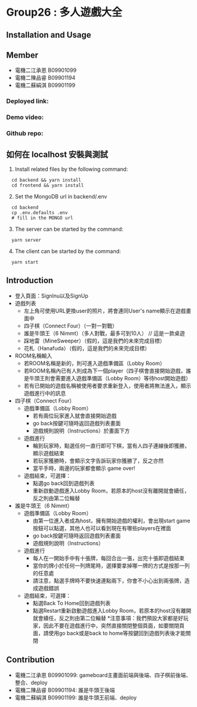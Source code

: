 # Group26 : 多人遊戲大全
## Installation and Usage
## Member
* 電機二江承恩 B09901099
* 電機二陳品睿 B09901194
* 電機二蘇絹淇 B09901199
### Deployed link: 
### Demo video: 
### Github repo: 
## 如何在 localhost 安裝與測試
  1. Install related files by the following command:
  ```
    cd backend && yarn install
    cd frontend && yarn install
  ```
  2. Set the MongoDB url in backend/.env
  ```
    cd backend
    cp .env.defaults .env
    # fill in the MONGO url
  ```
  3. The server can be started by the command:
  ```
    yarn server
  ```
  4. The client can be started by the command:
  ```
    yarn start
  ```
## Introduction
  * 登入頁面：SignInu以及SignUp
  * 遊戲列表
      * 左上角可使用URL更換user的照片，將會連同User's name顯示在遊戲畫面中
      * 四子棋（Connect Four）（一對一對戰）
      * 誰是牛頭王（6 Nimmt）（多人對戰，最多可到10人） // 這是一款桌遊
      * 踩地雷（MineSweeper）（假的，這是我們的未來完成目標）
      * 花札（Hanafuda）（假的，這是我們的未來完成目標）
  * ROOM名稱輸入
      * 若ROOM名稱是新的，則可進入遊戲準備區（Lobby Room）
      * 若ROOM名稱內已有人則成為下一個player（四子棋會直接開始遊戲，誰是牛頭王則會需要進入遊戲準備區（Lobby Room）等待host開始遊戲）
      * 若有已開始的遊戲名稱被使用者要求重新登入，使用者將無法進入，顯示遊戲進行中的訊息
  * 四子棋（Connect Four）
      * 遊戲準備區（Lobby Room）
          * 若有兩位玩家進入就會直接開始遊戲
          * go back按鍵可隨時返回遊戲列表畫面
          * 遊戲規則說明（Instructions）於畫面下方
      * 遊戲進行
          * 輪到玩家時，點選任何一直行即可下棋，當有人四子連線後即獲勝，顯示遊戲結束
          * 若玩家獲勝時，會顯示文字告訴玩家你獲勝了，反之亦然
          * 當平手時，兩邊的玩家都會顯示 game over!
      * 遊戲結束，可選擇：
          * 點選go back回到遊戲列表
          * 重新啟動遊戲進入Lobby Room，若原本的host沒有離開就會續任，反之則由第二位輪替
  * 誰是牛頭王（6 Nimmt）
      * 遊戲準備區（Lobby Room）
          * 由第一位進入者成為host，擁有開始遊戲的權利，會出現start game按鈕可以點選，其他人也可以看到現在有哪些players在裡面
          * go back按鍵可隨時返回遊戲列表畫面
          * 遊戲規則說明（Instructions）
      * 遊戲進行
          * 每人在一開始手中有十張牌，每回合出一張，出完十張即遊戲結束
          * 當你的牌小於任何一列牌尾時，選擇要拿掉哪一牌的方式是按那一列的任意處
          * 請注意，點選手牌時不要快速連點兩下，你會不小心出到兩張牌，造成遊戲錯誤
      * 遊戲結束，可選擇：
          * 點選Back To Home回到遊戲列表
          * 點選Restart重新啟動遊戲進入Lobby Room，若原本的host沒有離開就會續任，反之則由第二位輪替
  *注意事項：我們預設大家都是好玩家，因此不要在遊戲進行中，突然直接關閉整個頁面，如要關閉頁面，請使用go back或是back to home等按鍵回到遊戲列表後才能關閉
## Contribution
  * 電機二江承恩 B09901099: gameboard主畫面前端與後端、四子棋前後端、整合、deploy
  * 電機二陳品睿 B09901194: 誰是牛頭王後端
  * 電機二蘇絹淇 B09901199: 誰是牛頭王前端、deploy


